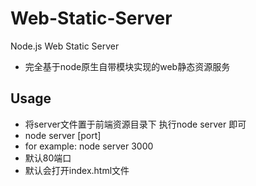 # Web-Static-Server
Node.js Web Static Server

 * 完全基于node原生自带模块实现的web静态资源服务
 ## Usage
 * 将server文件置于前端资源目录下 执行node server 即可
 * node server [port]
 * for example:  node server 3000
 * 默认80端口
 * 默认会打开index.html文件

